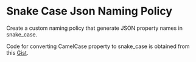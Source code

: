 # Snake Case Json Naming Policy

Create a custom naming policy that generate JSON property names in snake_case.

Code for converting CamelCase property to snake_case is obtained from this [Gist](https://gist.github.com/vkobel/d7302c0076c64c95ef4b).
